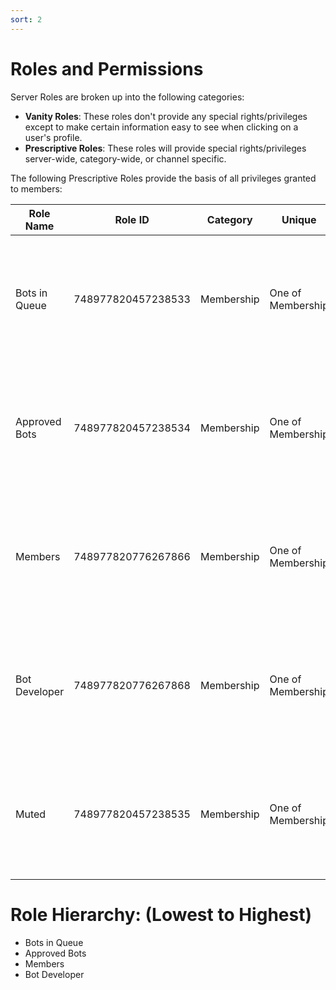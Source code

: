 ```yaml
---
sort: 2
---
```


# Roles and Permissions

Server Roles are broken up into the following categories:

* **Vanity Roles**: These roles don't provide any special rights/privileges except to make certain information easy to see when clicking on a user's profile.
* **Prescriptive Roles**:  These roles will provide special rights/privileges server-wide, category-wide, or channel specific.

The following Prescriptive Roles provide the basis of all privileges granted to members:

|Role Name|Role ID|Category|Unique|Server Permissions|Category Permissions|Channel Permissions|
|---|---|---|---|---|---|---|
|Bots in Queue|748977820457238533|Membership|One of Membership| Attach Files, Read Message History, Use External Emojis, Add Reactions, Connect, Speak, Video |none|Can only see "Staff Area" channels|
|Approved Bots|748977820457238534|Membership|One of Membership|Attach Files, Read Message History, Use External Emojis, Add Reactions, Connect, Speak, Video|Can see all channels|none|
|Members|748977820776267866|Membership|One of Membership|Attach Files, Read Message History, Use External Emojis, Add Reactions, Connect, Speak, Video|Most categories opened|Can see majority of the server, except administrative channels|
|Bot Developer|748977820776267868|Membership|One of Membership|Attach Files, Read Message History, Use External Emojis, Add Reactions, Connect, Speak, Video|none|Can see a majority of the server except administrative channels.|
|Muted|748977820457238535|Membership|One of Membership|Attach Files, Read Message History, Use External Emojis, Add Reactions, Connect, Speak, Video|none|Can read Info and Support channel categories.|


# Role Hierarchy: (Lowest to Highest)

- Bots in Queue
- Approved Bots
- Members
- Bot Developer


